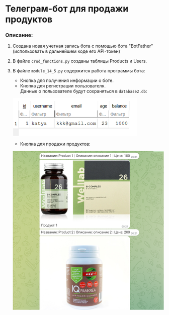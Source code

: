 # Телеграм-бот для продажи продуктов
### Описание:
1) Создана новая учетная запись бота с помощью бота "BotFather" (использовать в дальнейшем коде его API-токен)
2) В файле ```crud_functions.py``` созданы таблицы Products и Users.
3) В файле ```module_14_5.py``` содержится работа программы бота:
   * Кнопка для получения информации о боте.
   * Кнопка для регистрации пользователя.<br>
     Данные о пользователе будут сохраняться в ```database2.db```:
     <p align="center">
    <img src="https://github.com/KatKabaev/tg-registration-products/blob/main/images/img1.png">
    </p>

   * Кнопка для продажи продуктов:
     <p align="center">
    <img src="https://github.com/KatKabaev/tg-registration-products/blob/main/images/img2.png" width="500">
    </p>

